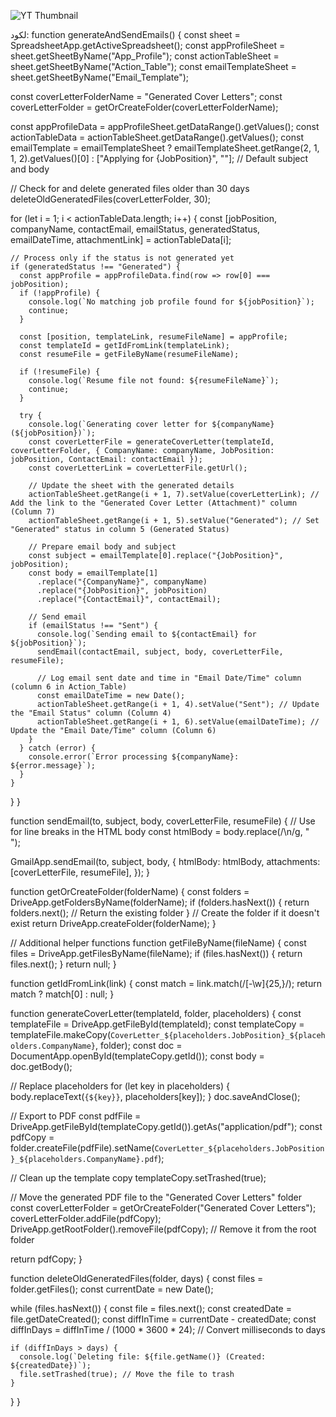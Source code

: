 ![YT Thumbnail](https://github.com/user-attachments/assets/21c1d253-b437-4fbc-a792-2d0a55f767ec)

لكود:
function generateAndSendEmails() {
  const sheet = SpreadsheetApp.getActiveSpreadsheet();
  const appProfileSheet = sheet.getSheetByName("App_Profile");
  const actionTableSheet = sheet.getSheetByName("Action_Table");
  const emailTemplateSheet = sheet.getSheetByName("Email_Template");

  const coverLetterFolderName = "Generated Cover Letters";
  const coverLetterFolder = getOrCreateFolder(coverLetterFolderName);

  const appProfileData = appProfileSheet.getDataRange().getValues();
  const actionTableData = actionTableSheet.getDataRange().getValues();
  const emailTemplate = emailTemplateSheet ? emailTemplateSheet.getRange(2, 1, 1, 2).getValues()[0] : ["Applying for {JobPosition}", ""]; // Default subject and body

  // Check for and delete generated files older than 30 days
  deleteOldGeneratedFiles(coverLetterFolder, 30);

  for (let i = 1; i < actionTableData.length; i++) {
    const [jobPosition, companyName, contactEmail, emailStatus, generatedStatus, emailDateTime, attachmentLink] = actionTableData[i];

    // Process only if the status is not generated yet
    if (generatedStatus !== "Generated") {
      const appProfile = appProfileData.find(row => row[0] === jobPosition);
      if (!appProfile) {
        console.log(`No matching job profile found for ${jobPosition}`);
        continue;
      }

      const [position, templateLink, resumeFileName] = appProfile;
      const templateId = getIdFromLink(templateLink);
      const resumeFile = getFileByName(resumeFileName);

      if (!resumeFile) {
        console.log(`Resume file not found: ${resumeFileName}`);
        continue;
      }

      try {
        console.log(`Generating cover letter for ${companyName} (${jobPosition})`);
        const coverLetterFile = generateCoverLetter(templateId, coverLetterFolder, { CompanyName: companyName, JobPosition: jobPosition, ContactEmail: contactEmail });
        const coverLetterLink = coverLetterFile.getUrl();

        // Update the sheet with the generated details
        actionTableSheet.getRange(i + 1, 7).setValue(coverLetterLink); // Add the link to the "Generated Cover Letter (Attachment)" column (Column 7)
        actionTableSheet.getRange(i + 1, 5).setValue("Generated"); // Set "Generated" status in column 5 (Generated Status)

        // Prepare email body and subject
        const subject = emailTemplate[0].replace("{JobPosition}", jobPosition);
        const body = emailTemplate[1]
          .replace("{CompanyName}", companyName)
          .replace("{JobPosition}", jobPosition)
          .replace("{ContactEmail}", contactEmail);

        // Send email
        if (emailStatus !== "Sent") {
          console.log(`Sending email to ${contactEmail} for ${jobPosition}`);
          sendEmail(contactEmail, subject, body, coverLetterFile, resumeFile);

          // Log email sent date and time in "Email Date/Time" column (column 6 in Action_Table)
          const emailDateTime = new Date();
          actionTableSheet.getRange(i + 1, 4).setValue("Sent"); // Update the "Email Status" column (Column 4)
          actionTableSheet.getRange(i + 1, 6).setValue(emailDateTime); // Update the "Email Date/Time" column (Column 6)
        }
      } catch (error) {
        console.error(`Error processing ${companyName}: ${error.message}`);
      }
    }
  }
}

function sendEmail(to, subject, body, coverLetterFile, resumeFile) {
  // Use <br> for line breaks in the HTML body
  const htmlBody = body.replace(/\n/g, "<br>");

  GmailApp.sendEmail(to, subject, body, {
    htmlBody: htmlBody,
    attachments: [coverLetterFile, resumeFile],
  });
}

function getOrCreateFolder(folderName) {
  const folders = DriveApp.getFoldersByName(folderName);
  if (folders.hasNext()) {
    return folders.next(); // Return the existing folder
  }
  // Create the folder if it doesn't exist
  return DriveApp.createFolder(folderName);
}

// Additional helper functions
function getFileByName(fileName) {
  const files = DriveApp.getFilesByName(fileName);
  if (files.hasNext()) {
    return files.next();
  }
  return null;
}

function getIdFromLink(link) {
  const match = link.match(/[-\w]{25,}/);
  return match ? match[0] : null;
}

function generateCoverLetter(templateId, folder, placeholders) {
  const templateFile = DriveApp.getFileById(templateId);
  const templateCopy = templateFile.makeCopy(`CoverLetter_${placeholders.JobPosition}_${placeholders.CompanyName}`, folder);
  const doc = DocumentApp.openById(templateCopy.getId());
  const body = doc.getBody();

  // Replace placeholders
  for (let key in placeholders) {
    body.replaceText(`{${key}}`, placeholders[key]);
  }
  doc.saveAndClose();

  // Export to PDF
  const pdfFile = DriveApp.getFileById(templateCopy.getId()).getAs("application/pdf");
  const pdfCopy = folder.createFile(pdfFile).setName(`CoverLetter_${placeholders.JobPosition}_${placeholders.CompanyName}.pdf`);
  
  // Clean up the template copy
  templateCopy.setTrashed(true);

  // Move the generated PDF file to the "Generated Cover Letters" folder
  const coverLetterFolder = getOrCreateFolder("Generated Cover Letters");
  coverLetterFolder.addFile(pdfCopy);
  DriveApp.getRootFolder().removeFile(pdfCopy); // Remove it from the root folder

  return pdfCopy;
}

function deleteOldGeneratedFiles(folder, days) {
  const files = folder.getFiles();
  const currentDate = new Date();

  while (files.hasNext()) {
    const file = files.next();
    const createdDate = file.getDateCreated();
    const diffInTime = currentDate - createdDate;
    const diffInDays = diffInTime / (1000 * 3600 * 24); // Convert milliseconds to days

    if (diffInDays > days) {
      console.log(`Deleting file: ${file.getName()} (Created: ${createdDate})`);
      file.setTrashed(true); // Move the file to trash
    }
  }
}

